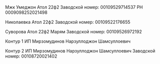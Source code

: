 Мжк Умеджон Атол 22ф2
Заводской номер: 00109529714537
РН 0009098252021498

Николаевка Атол 22ф2
Заводской номер: 00109522176655

Суворова Атол 22ф2 Марям
Заводской номер: 00109526972192

Контур 1 ИП Мирзомудинов Нарзуллоджон Шамсуллоевич


Контур 2 ИП Мирзомудинов Нарзуллоджон Шамсуллоевич
Заводской номер: 00108720021402